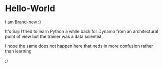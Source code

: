 # Hello-World
I am Brand-new :)

It's Saji 
I tried to learn Python a while back for Dynamo from an architectural point of view but the trainer was a data scientist. 

I hope the same does not happen here that neds in more confusion rather than learning

;)
